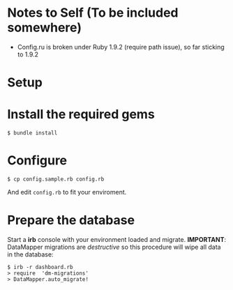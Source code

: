 # Notes to Self (To be included somewhere)

* Config.ru is broken under Ruby 1.9.2 (require path issue), so far sticking to 1.9.2

# Setup

# Install the required gems 
    $ bundle install

# Configure

    $ cp config.sample.rb config.rb
    
And edit `config.rb` to fit your enviroment.

# Prepare the database

Start a **irb** console with your environment loaded and migrate. **IMPORTANT**:
DataMapper migrations are *destructive* so this procedure will wipe all data in
the database:

    $ irb -r dashboard.rb
    > require  'dm-migrations'
    > DataMapper.auto_migrate!

